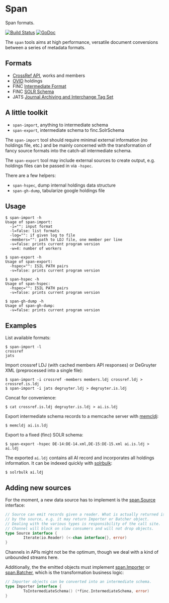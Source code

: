 Span
====

Span formats.

[![Build Status](https://travis-ci.org/miku/span.svg?branch=master)](https://travis-ci.org/miku/span) [![GoDoc](https://godoc.org/github.com/miku/span?status.svg)](https://godoc.org/github.com/miku/span)

The `span` tools aims at high performance, versatile document conversions between a series of metadata formats.

Formats
-------

* [CrossRef API](http://api.crossref.org/), works and members
* [OVID](http://rzblx4.uni-regensburg.de/ezeitdata/admin/ezb_export_ovid_v01.xsd) holdings
* FINC [Intermediate Format](https://github.com/miku/span/blob/ca8583aaa9b6d5e42b758f25ade8ed3e85532841/finc/schema.go#L67)
* FINC [SOLR Schema](https://github.com/miku/span/blob/ca8583aaa9b6d5e42b758f25ade8ed3e85532841/finc/solr.go#L4)
* JATS [Journal Archiving and Interchange Tag Set](http://jats.nlm.nih.gov/archiving/versions.html)

A little toolkit
----------------

* `span-import`, anything to intermediate schema
* `span-export`, intermediate schema to finc.SolrSchema

The `span-import` tool should require minimal external information (no holdings file, etc.)
and be mainly concerned with the transformation of fancy source formats into the catch-all
intermediate schema.

The `span-export` tool may include external sources to create output, e.g. holdings
files can be passed in via `-hspec`.

There are a few helpers:

* `span-hspec`, dump internal holdings data structure
* `span-gh-dump`, tabularize google holdings file

Usage
-----

    $ span-import -h
    Usage of span-import:
      -i="": input format
      -l=false: list formats
      -log="": if given log to file
      -members="": path to LDJ file, one member per line
      -v=false: prints current program version
      -w=4: number of workers

    $ span-export -h
    Usage of span-export:
      -hspec="": ISIL PATH pairs
      -v=false: prints current program version

    $ span-hspec -h
    Usage of span-hspec:
      -hspec="": ISIL PATH pairs
      -v=false: prints current program version

    $ span-gh-dump -h
    Usage of span-gh-dump:
      -v=false: prints current program version

Examples
--------

List available formats:

    $ span-import -l
    crossref
    jats

Import crossref LDJ (with cached members API responses) or DeGruyter XML (preprocessed into a single file):

    $ span-import -i crossref -members members.ldj crossref.ldj > crossref.is.ldj
    $ span-import -i jats degruyter.ldj > degruyter.is.ldj

Concat for convenience:

    $ cat crossref.is.ldj degruyter.is.ldj > ai.is.ldj

Export intermediate schema records to a memcache server with [memcldj](https://github.com/miku/memcldj):

    $ memcldj ai.is.ldj

Export to a fixed (finc) SOLR schema:

    $ span-export -hspec DE-14:DE-14.xml,DE-15:DE-15.xml ai.is.ldj >  ai.ldj

The exported `ai.ldj` contains all AI record and incorporates all holdings information.
It can be indexed quickly with [solrbulk](https://github.com/miku/solrbulk):

    $ solrbulk ai.ldj

Adding new sources
------------------

For the moment, a new data source has to implement is the [span.Source](https://github.com/miku/span/blob/ca8583aaa9b6d5e42b758f25ade8ed3e85532841/common.go#L36) interface:

```go
// Source can emit records given a reader. What is actually returned is decided
// by the source, e.g. it may return Importer or Batcher object.
// Dealing with the various types is responsibility of the call site.
// Channel will block on slow consumers and will not drop objects.
type Source interface {
        Iterate(io.Reader) (<-chan interface{}, error)
}
```

Channels in APIs might not be the optimum, though we deal with a kind of unbounded streams here.

Additionally, the the emitted objects must implement [span.Importer](https://github.com/miku/span/blob/ca8583aaa9b6d5e42b758f25ade8ed3e85532841/common.go#L22)
or [span.Batcher](https://github.com/miku/span/blob/ca8583aaa9b6d5e42b758f25ade8ed3e85532841/common.go#L16),
which is the transformation business logic:

```go
// Importer objects can be converted into an intermediate schema.
type Importer interface {
        ToIntermediateSchema() (*finc.IntermediateSchema, error)
}
```
